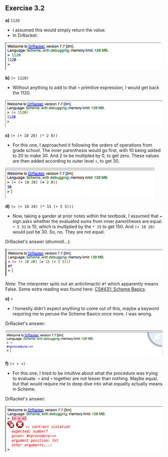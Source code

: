 ## Exercise 3.2

**a)** `1120`

- I assumed this would simply return the value.
- In DrRacket:

![Exercise3.2a](/chapters/chapter-3/images/Ex3.2a.png)

**b)** `(+ 1120)`

- Without anything to add to that `+` primitive expression, I would get back the 1120.

![Exercise3.2b](/chapters/chapter-3/images/Ex3.2b.png)

**c)** `(+ (+ 10 20) (* 2 0))`

- For this one, I approached it following the orders of operations from grade school. The inner parenthesis would go first, with 10 being added to 20 to make 30. And 2 to be multipled by 0, to get zero. These values are then added according to outer level `+`, to get 30.

![Exercise3.2c](/chapters/chapter-3/images/Ex3.2c.png)

**d)** `(= (+ 10 20) (* 15 (+ 5 5)))`

- Now, taking a gander at prior notes within the textbook, I assumed that `=` sign asks whether the evaluated sums from inner parentheses are equal. `+ 5 51` is 10, which is multiplied by the `* 15` to get 150. And `(+ 10 20)` would just be 30. So, no. They are not equal.

DrRacket's answer (*drumroll...*):

![Exercise3.2d](/chapters/chapter-3/images/Ex3.2d.png)

*Note:* The interpreter spits out an anticlimactic `#f` which apparently means False. Some extra reading was found here: [CS#431: Scheme Basics](https://courses.cs.washington.edu/courses/cse341/02wi/scheme/basics.html).

**e)** `+`

- I honestly didn't expect anything to come out of this, maybe a keyword requiring me to peruse the Scheme Basics once more. I was wrong.

DrRacket's answer:

![Exercise3.2e](/chapters/chapter-3/images/Ex3.2e.png)

**f)** `(+ + <)`

- For this one, I tried to be intuitive about what the procedure was trying to evaluate. `+` and `+` together are not lesser than nothing. Maybe equal, but that would require me to deep dive into what equality actually means in Scheme.

DrRacket's answer:

![Exercise3.2f](/chapters/chapter-3/images/Ex3.2f.png)
